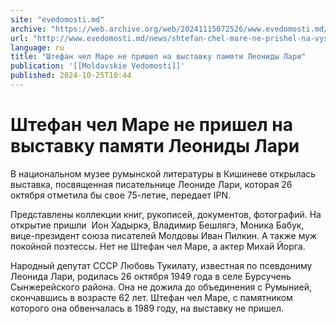 ```yaml
---
site: "evedomosti.md"
archive: "https://web.archive.org/web/20241115072526/www.evedomosti.md/news/shtefan-chel-mare-ne-prishel-na-vystavku-pamyati-leonidy-lar"
url: "http://www.evedomosti.md/news/shtefan-chel-mare-ne-prishel-na-vystavku-pamyati-leonidy-lar"
language: ru
title: "Штефан чел Маре не пришел на выставку памяти Леониды Лари"
publication: '[[Moldavskie Vedomosti]]'
published: 2024-10-25T10:44
---
```


# Штефан чел Маре не пришел на выставку памяти Леониды Лари

В национальном музее румынской литературы в Кишиневе открылась выставка, посвященная писательнице Леониде Лари, которая 26 октября отметила бы свое 75-летие, передает IPN.

Представлены коллекции книг, рукописей, документов, фотографий. На открытие пришли  Ион Хадыркэ, Владимир Бешлягэ, Моника Бабук, вице-президент союза писателей Молдовы Иван Пилкин. А также муж покойной поэтессы. Нет не Штефан чел Маре, а актер Михай Йорга.

Народный депутат СССР Любовь Тукилату, известная по псевдониму Леонида Лари, родилась 26 октября 1949 года в селе Бурсучень Сынжерейского района. Она не дожила до объединения с Румынией, скончавшись в возрасте 62 лет. Штефан чел Маре, с памятником которого она обвенчалась в 1989 году, на выставку не пришел.
